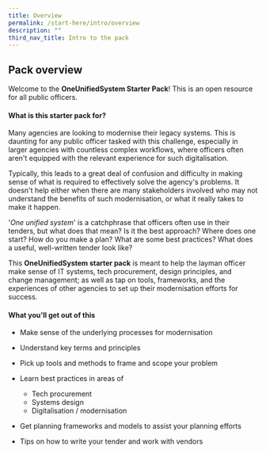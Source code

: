 ```yaml
---
title: Overview
permalink: /start-here/intro/overview
description: ""
third_nav_title: Intro to the pack
---
```

## Pack overview

Welcome to the **OneUnifiedSystem Starter Pack**! This is an open resource for all public officers.

#### What is this starter pack for?

Many agencies are looking to modernise their legacy systems. This is daunting for any public officer tasked with this challenge, especially in larger agencies with countless complex workflows, where officers often aren't equipped with the relevant experience for such digitalisation.

Typically, this leads to a great deal of confusion and difficulty in making sense of what is required to effectively solve the agency's problems. It doesn't help either when there are many stakeholders involved who may not understand the benefits of such modernisation, or what it really takes to make it happen.

'_One unified system_' is a catchphrase that officers often use in their tenders, but what does that mean? Is it the best approach? Where does one start? How do you make a plan? What are some best practices? What does a useful, well-written tender look like?

This **OneUnifiedSystem starter pack** is meant to help the layman officer make sense of IT systems, tech procurement, design principles, and change management; as well as tap on tools, frameworks, and the experiences of other agencies to set up their modernisation efforts for success.

#### What you'll get out of this

- Make sense of the underlying processes for modernisation

- Understand key terms and principles

- Pick up tools and methods to frame and scope your problem

- Learn best practices in areas of 
	- Tech procurement 
	- Systems design
	- Digitalisation / modernisation

- Get planning frameworks and models to assist your planning efforts
 
- Tips on how to write your tender and work with vendors

